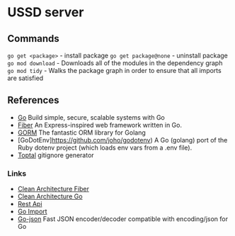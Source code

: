 # USSD server

## Commands
``go get <package>`` - install package
``go get package@none`` - uninstall package
``go mod download`` - Downloads all of the modules in the dependency graph
``go mod tidy`` - Walks the package graph in order to ensure that all imports are satisfied


## References
- [Go](https://go.dev/learn/) Build simple, secure, scalable systems with Go
- [Fiber](https://docs.gofiber.io/) An Express-inspired web framework written in Go.
- [GORM](https://gorm.io/docs/) The fantastic ORM library for Golang
- [GoDotEnv]https://github.com/joho/godotenv) A Go (golang) port of the Ruby dotenv project (which loads env vars from a .env file).
- [Toptal](https://www.toptal.com/developers/gitignore) gitignore generator

### Links
- [Clean Architecture Fiber](https://pkg.go.dev/github.com/habibiiberahim/gofiber-clean-architecture)
- [Clean Architecture Go](https://github.com/bxcodec/go-clean-arch/blob/master/clean-arch.png)
- [Rest Api](https://medium.com/@adhtanjung/how-to-build-rest-api-using-go-fiber-gorm-orm-and-postgresql-a454848672a0)
- [Go Import](https://www.scaler.com/topics/golang/import-package-in-golang/)
- [Go-json](https://github.com/goccy/go-json) Fast JSON encoder/decoder compatible with encoding/json for Go